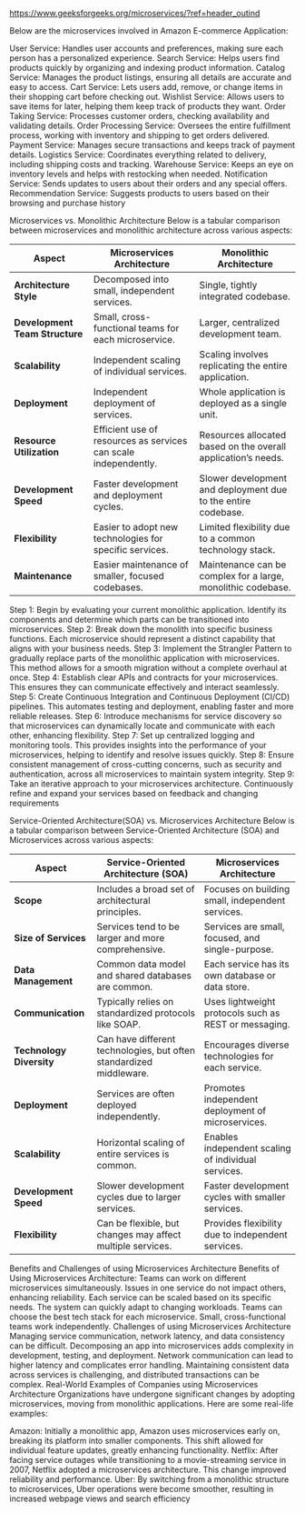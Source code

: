 https://www.geeksforgeeks.org/microservices/?ref=header_outind

Below are the microservices involved in Amazon E-commerce Application:

User Service: Handles user accounts and preferences, making sure each person has a personalized experience.
Search Service: Helps users find products quickly by organizing and indexing product information.
Catalog Service: Manages the product listings, ensuring all details are accurate and easy to access.
Cart Service: Lets users add, remove, or change items in their shopping cart before checking out.
Wishlist Service: Allows users to save items for later, helping them keep track of products they want.
Order Taking Service: Processes customer orders, checking availability and validating details.
Order Processing Service: Oversees the entire fulfillment process, working with inventory and shipping to get orders delivered.
Payment Service: Manages secure transactions and keeps track of payment details.
Logistics Service: Coordinates everything related to delivery, including shipping costs and tracking.
Warehouse Service: Keeps an eye on inventory levels and helps with restocking when needed.
Notification Service: Sends updates to users about their orders and any special offers.
Recommendation Service: Suggests products to users based on their browsing and purchase history

Microservices vs. Monolithic Architecture
Below is a tabular comparison between microservices and monolithic architecture across various aspects:

| **Aspect**               | **Microservices Architecture**                                | **Monolithic Architecture**                                        |
|--------------------------|---------------------------------------------------------------|--------------------------------------------------------------------|
| **Architecture Style**    | Decomposed into small, independent services.                 | Single, tightly integrated codebase.                              |
| **Development Team Structure** | Small, cross-functional teams for each microservice.          | Larger, centralized development team.                              |
| **Scalability**           | Independent scaling of individual services.                  | Scaling involves replicating the entire application.               |
| **Deployment**            | Independent deployment of services.                          | Whole application is deployed as a single unit.                    |
| **Resource Utilization**  | Efficient use of resources as services can scale independently. | Resources allocated based on the overall application’s needs.      |
| **Development Speed**     | Faster development and deployment cycles.                    | Slower development and deployment due to the entire codebase.      |
| **Flexibility**           | Easier to adopt new technologies for specific services.      | Limited flexibility due to a common technology stack.              |
| **Maintenance**           | Easier maintenance of smaller, focused codebases.            | Maintenance can be complex for a large, monolithic codebase.       |

Step 1: Begin by evaluating your current monolithic application. Identify its components and determine which parts can be transitioned into microservices.
Step 2: Break down the monolith into specific business functions. Each microservice should represent a distinct capability that aligns with your business needs.
Step 3: Implement the Strangler Pattern to gradually replace parts of the monolithic application with microservices. This method allows for a smooth migration without a complete overhaul at once.
Step 4: Establish clear APIs and contracts for your microservices. This ensures they can communicate effectively and interact seamlessly.
Step 5: Create Continuous Integration and Continuous Deployment (CI/CD) pipelines. This automates testing and deployment, enabling faster and more reliable releases.
Step 6: Introduce mechanisms for service discovery so that microservices can dynamically locate and communicate with each other, enhancing flexibility.
Step 7: Set up centralized logging and monitoring tools. This provides insights into the performance of your microservices, helping to identify and resolve issues quickly.
Step 8: Ensure consistent management of cross-cutting concerns, such as security and authentication, across all microservices to maintain system integrity.
Step 9: Take an iterative approach to your microservices architecture. Continuously refine and expand your services based on feedback and changing requirements

Service-Oriented Architecture(SOA) vs. Microservices Architecture
Below is a tabular comparison between Service-Oriented Architecture (SOA) and Microservices across various aspects:

| **Aspect**               | **Service-Oriented Architecture (SOA)**                             | **Microservices Architecture**                                      |
|--------------------------|---------------------------------------------------------------------|---------------------------------------------------------------------|
| **Scope**                | Includes a broad set of architectural principles.                   | Focuses on building small, independent services.                    |
| **Size of Services**     | Services tend to be larger and more comprehensive.                  | Services are small, focused, and single-purpose.                    |
| **Data Management**      | Common data model and shared databases are common.                  | Each service has its own database or data store.                     |
| **Communication**        | Typically relies on standardized protocols like SOAP.               | Uses lightweight protocols such as REST or messaging.               |
| **Technology Diversity** | Can have different technologies, but often standardized middleware.  | Encourages diverse technologies for each service.                   |
| **Deployment**           | Services are often deployed independently.                          | Promotes independent deployment of microservices.                   |
| **Scalability**          | Horizontal scaling of entire services is common.                    | Enables independent scaling of individual services.                 |
| **Development Speed**    | Slower development cycles due to larger services.                   | Faster development cycles with smaller services.                    |
| **Flexibility**          | Can be flexible, but changes may affect multiple services.          | Provides flexibility due to independent services.                   |

Benefits and Challenges of using Microservices Architecture
Benefits of Using Microservices Architecture:
Teams can work on different microservices simultaneously.
Issues in one service do not impact others, enhancing reliability.
Each service can be scaled based on its specific needs.
The system can quickly adapt to changing workloads.
Teams can choose the best tech stack for each microservice.
Small, cross-functional teams work independently.
Challenges of using Microservices Architecture
Managing service communication, network latency, and data consistency can be difficult.
Decomposing an app into microservices adds complexity in development, testing, and deployment.
Network communication can lead to higher latency and complicates error handling.
Maintaining consistent data across services is challenging, and distributed transactions can be complex.
Real-World Examples of Companies using Microservices Architecture
Organizations have undergone significant changes by adopting microservices, moving from monolithic applications. Here are some real-life examples:

Amazon: Initially a monolithic app, Amazon uses microservices early on, breaking its platform into smaller components. This shift allowed for individual feature updates, greatly enhancing functionality.
Netflix: After facing service outages while transitioning to a movie-streaming service in 2007, Netflix adopted a microservices architecture. This change improved reliability and performance.
Uber: By switching from a monolithic structure to microservices, Uber operations were become smoother, resulting in increased webpage views and search efficiency
